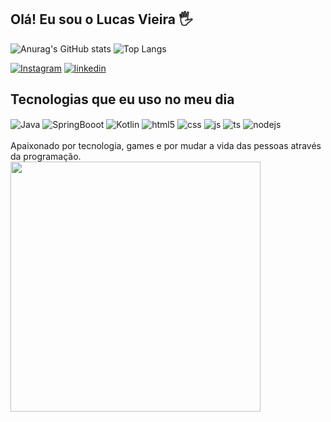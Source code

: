 ## Olá! Eu sou o Lucas Vieira 🖐️

![Anurag's GitHub stats](https://github-readme-stats.vercel.app/api?username=MarcosLucasVieira&show_icons=true&theme=tokyonight)
![Top Langs](https://github-readme-stats-git-masterrstaa-rickstaa.vercel.app/api/top-langs/?username=MarcosLucasVieira&bg_color=000&border_color=30A3DC&title_color=E94D5F&text_color=FFF)


[![Instagram](https://img.shields.io/badge/Instagram-E4405F?style=for-the-badge&logo=instagram&logoColor=white)](https://www.instagram.com/marcos_vieir7/)
[![linkedin](https://img.shields.io/badge/LinkedIn-0077B5?style=for-the-badge&logo=linkedin&logoColor=white)](https://www.linkedin.com/in/marcos-lucas-vieira-a1b61b200/)




## Tecnologias que eu uso no meu dia

<div style="display: inline_block">
  <img align="center" alt="Java" src="https://img.shields.io/badge/Java-ED8B00?style=for-the-badge&logo=openjdk&logoColor=white" />
  <img align="center" alt="SpringBooot" src="https://img.shields.io/badge/Spring-6DB33F?style=for-the-badge&logo=spring&logoColor=white" /> 
  <img align="center" alt="Kotlin" src="https://img.shields.io/badge/Kotlin-0095D5?&style=for-the-badge&logo=kotlin&logoColor=white" />
  <img align="center" alt="html5" src="https://img.shields.io/badge/HTML5-E34F26?style=for-the-badge&logo=html5&logoColor=white" />
  <img align="center" alt="css" src="https://img.shields.io/badge/CSS3-1572B6?style=for-the-badge&logo=css3&logoColor=white" />
  <img align="center" alt="js" src="https://img.shields.io/badge/JavaScript-323330?style=for-the-badge&logo=javascript&logoColor=F7DF1E" />
  <img align="center" alt="ts" src="https://img.shields.io/badge/TypeScript-007ACC?style=for-the-badge&logo=typescript&logoColor=white" />
  <img align="center" alt="nodejs" src="https://img.shields.io/badge/Node.js-43853D?style=for-the-badge&logo=node.js&logoColor=white" />
</div><br/>
Apaixonado por tecnologia, games e por mudar a vida das pessoas através da programação.

   <img align="center" heigth='400' width='400' src="https://user-images.githubusercontent.com/74038190/225813708-98b745f2-7d22-48cf-9150-083f1b00d6c9.gif"/>




